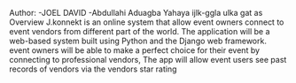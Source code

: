 Author:
-JOEL DAVID
-Abdullahi Aduagba Yahaya
ijlk-ggla ulka gat as
Overview
J.konnekt is an online system that allow event owners connect to event vendors from different part of the world. The application will be a web-based system built using Python and the Django web framework. event owners will be able to make a perfect choice for their event by connecting to professional vendors, The app will allow event users see past records of vendors via the vendors star rating

